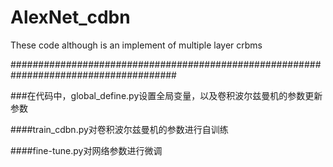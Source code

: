 # AlexNet_cdbn
These code although is an implement of multiple layer crbms


######################################################################################

###在代码中，global_define.py设置全局变量，以及卷积波尔兹曼机的参数更新参数

####train_cdbn.py对卷积波尔兹曼机的参数进行自训练

####fine-tune.py对网络参数进行微调
